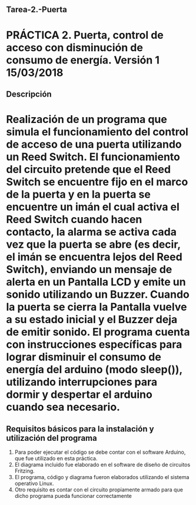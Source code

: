 ## Tarea-2.-Puerta
# PRÁCTICA 2. Puerta, control de acceso con disminución de consumo de energía. Versión 1	15/03/2018

## Descripción
# Realización de un programa que simula el funcionamiento del control de acceso de una puerta utilizando un Reed Switch. El funcionamiento del circuito pretende que el Reed Switch se encuentre fijo en el marco de la puerta y en la puerta se encuentre un imán el cual activa el Reed Switch cuando hacen contacto, la alarma se activa cada vez que la puerta se abre (es decir, el imán se encuentra lejos del Reed Switch), enviando un mensaje de alerta en un Pantalla LCD y emite un sonido utilizando un Buzzer. Cuando la puerta se cierra la Pantalla vuelve a su estado inicial y el Buzzer deja de emitir sonido. El programa cuenta con instrucciones específicas para lograr disminuir el consumo de energía del arduino (modo sleep()), utilizando interrupciones para dormir y despertar el arduino cuando sea necesario.
## Requisitos básicos para la instalación y utilización del programa
1. Para poder ejecutar el código se debe contar con el software Arduino, que fue utilizado en esta práctica.
2. El diagrama incluido fue elaborado en el software de diseño de circuitos Fritzing.
3. El programa, código y diagrama fueron elaborados utilizando el sistema operativo Linux.
4. Otro requisito es contar con el circuito propiamente armado para que dicho programa pueda funcionar correctamente
